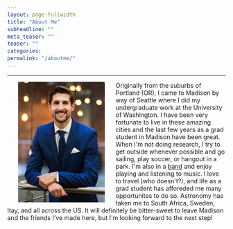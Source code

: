 ```yaml
---
layout: page-fullwidth
title: "About Me"
subheadline: ""
meta_teaser: ""
teaser: ""
categories:
permalink: "/aboutme/"
---
```

<!--more-->
<hr>
<img src="/local_files/aboutme.png" width="200" ALIGN="left" HSPACE="25" /> Originally from the suburbs of Portland (OR), I came to Madison by way of Seattle where I did my undergraduate work at the University of Washington.  I have been very fortunate to live in these amazing cities and the last few years as a grad student in Madison have been great.  When I'm not doing research, I try to get outside whenever possible and go sailing, play soccer, or hangout in a park.  I'm also in a <a href='http://www.thebegowatts.com/' target="blank">band</a> and enjoy playing and listening to music.  I love to travel (who doesn't?), and life as a grad student has afforeded me many opportunites to do so.  Astronomy has taken me to South Africa, Sweden, Itay, and all across the US.  It will definitely be bitter-sweet to leave Madison and the friends I've made here, but I'm looking forward to the next step!
